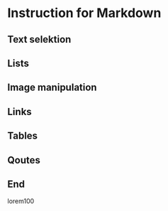 # Instruction for Markdown

## Text selektion

## Lists

## Image manipulation 

## Links

## Tables

## Qoutes

## End 

lorem100
